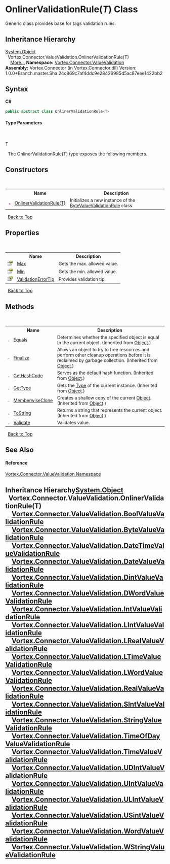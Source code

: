 # OnlinerValidationRule(*T*) Class
 

Generic class provides base for tags validation rules.


## Inheritance Hierarchy
<a href="https://docs.microsoft.com/dotnet/api/system.object" target="_blank">System.Object</a><br />&nbsp;&nbsp;Vortex.Connector.ValueValidation.OnlinerValidationRule(T)<br />&nbsp;&nbsp;&nbsp;&nbsp;<a href="#inheritance-hierarchy">More...</a>
**Namespace:**&nbsp;<a href="N_Vortex_Connector_ValueValidation.md">Vortex.Connector.ValueValidation</a><br />**Assembly:**&nbsp;Vortex.Connector (in Vortex.Connector.dll) Version: 1.0.0+Branch.master.Sha.24c869c7af4ddc9e28426985d5ac87eee1422bb2

## Syntax

**C#**<br />
``` C#
public abstract class OnlinerValidationRule<T>

```


#### Type Parameters
&nbsp;<dl><dt>T</dt><dd /></dl>&nbsp;
The OnlinerValidationRule(T) type exposes the following members.


## Constructors
&nbsp;<table><tr><th></th><th>Name</th><th>Description</th></tr><tr><td>![Public method](media/pubmethod.gif "Public method")</td><td><a href="M_Vortex_Connector_ValueValidation_OnlinerValidationRule_1__ctor.md">OnlinerValidationRule(T)</a></td><td>
Initializes a new instance of the <a href="T_Vortex_Connector_ValueValidation_ByteValueValidationRule.md">ByteValueValidationRule</a> class.</td></tr></table>&nbsp;
<a href="#onlinervalidationrule(*t*)-class">Back to Top</a>

## Properties
&nbsp;<table><tr><th></th><th>Name</th><th>Description</th></tr><tr><td>![Public property](media/pubproperty.gif "Public property")</td><td><a href="P_Vortex_Connector_ValueValidation_OnlinerValidationRule_1_Max.md">Max</a></td><td>
Gets the max. allowed value.</td></tr><tr><td>![Public property](media/pubproperty.gif "Public property")</td><td><a href="P_Vortex_Connector_ValueValidation_OnlinerValidationRule_1_Min.md">Min</a></td><td>
Gets the min. allowed value.</td></tr><tr><td>![Public property](media/pubproperty.gif "Public property")</td><td><a href="P_Vortex_Connector_ValueValidation_OnlinerValidationRule_1_ValidationErrorTip.md">ValidationErrorTip</a></td><td>
Provides validation tip.</td></tr></table>&nbsp;
<a href="#onlinervalidationrule(*t*)-class">Back to Top</a>

## Methods
&nbsp;<table><tr><th></th><th>Name</th><th>Description</th></tr><tr><td>![Public method](media/pubmethod.gif "Public method")</td><td><a href="https://docs.microsoft.com/dotnet/api/system.object.equals#System_Object_Equals_System_Object_" target="_blank">Equals</a></td><td>
Determines whether the specified object is equal to the current object.
 (Inherited from <a href="https://docs.microsoft.com/dotnet/api/system.object" target="_blank">Object</a>.)</td></tr><tr><td>![Protected method](media/protmethod.gif "Protected method")</td><td><a href="https://docs.microsoft.com/dotnet/api/system.object.finalize#System_Object_Finalize" target="_blank">Finalize</a></td><td>
Allows an object to try to free resources and perform other cleanup operations before it is reclaimed by garbage collection.
 (Inherited from <a href="https://docs.microsoft.com/dotnet/api/system.object" target="_blank">Object</a>.)</td></tr><tr><td>![Public method](media/pubmethod.gif "Public method")</td><td><a href="https://docs.microsoft.com/dotnet/api/system.object.gethashcode#System_Object_GetHashCode" target="_blank">GetHashCode</a></td><td>
Serves as the default hash function.
 (Inherited from <a href="https://docs.microsoft.com/dotnet/api/system.object" target="_blank">Object</a>.)</td></tr><tr><td>![Public method](media/pubmethod.gif "Public method")</td><td><a href="https://docs.microsoft.com/dotnet/api/system.object.gettype#System_Object_GetType" target="_blank">GetType</a></td><td>
Gets the <a href="https://docs.microsoft.com/dotnet/api/system.type" target="_blank">Type</a> of the current instance.
 (Inherited from <a href="https://docs.microsoft.com/dotnet/api/system.object" target="_blank">Object</a>.)</td></tr><tr><td>![Protected method](media/protmethod.gif "Protected method")</td><td><a href="https://docs.microsoft.com/dotnet/api/system.object.memberwiseclone#System_Object_MemberwiseClone" target="_blank">MemberwiseClone</a></td><td>
Creates a shallow copy of the current <a href="https://docs.microsoft.com/dotnet/api/system.object" target="_blank">Object</a>.
 (Inherited from <a href="https://docs.microsoft.com/dotnet/api/system.object" target="_blank">Object</a>.)</td></tr><tr><td>![Public method](media/pubmethod.gif "Public method")</td><td><a href="https://docs.microsoft.com/dotnet/api/system.object.tostring#System_Object_ToString" target="_blank">ToString</a></td><td>
Returns a string that represents the current object.
 (Inherited from <a href="https://docs.microsoft.com/dotnet/api/system.object" target="_blank">Object</a>.)</td></tr><tr><td>![Public method](media/pubmethod.gif "Public method")</td><td><a href="M_Vortex_Connector_ValueValidation_OnlinerValidationRule_1_Validate.md">Validate</a></td><td>
Validates value.</td></tr></table>&nbsp;
<a href="#onlinervalidationrule(*t*)-class">Back to Top</a>

## See Also


#### Reference
<a href="N_Vortex_Connector_ValueValidation.md">Vortex.Connector.ValueValidation Namespace</a><br />

## Inheritance Hierarchy<a href="https://docs.microsoft.com/dotnet/api/system.object" target="_blank">System.Object</a><br />&nbsp;&nbsp;Vortex.Connector.ValueValidation.OnlinerValidationRule(T)<br />&nbsp;&nbsp;&nbsp;&nbsp;<a href="T_Vortex_Connector_ValueValidation_BoolValueValidationRule.md">Vortex.Connector.ValueValidation.BoolValueValidationRule</a><br />&nbsp;&nbsp;&nbsp;&nbsp;<a href="T_Vortex_Connector_ValueValidation_ByteValueValidationRule.md">Vortex.Connector.ValueValidation.ByteValueValidationRule</a><br />&nbsp;&nbsp;&nbsp;&nbsp;<a href="T_Vortex_Connector_ValueValidation_DateTimeValueValidationRule.md">Vortex.Connector.ValueValidation.DateTimeValueValidationRule</a><br />&nbsp;&nbsp;&nbsp;&nbsp;<a href="T_Vortex_Connector_ValueValidation_DateValueValidationRule.md">Vortex.Connector.ValueValidation.DateValueValidationRule</a><br />&nbsp;&nbsp;&nbsp;&nbsp;<a href="T_Vortex_Connector_ValueValidation_DintValueValidationRule.md">Vortex.Connector.ValueValidation.DintValueValidationRule</a><br />&nbsp;&nbsp;&nbsp;&nbsp;<a href="T_Vortex_Connector_ValueValidation_DWordValueValidationRule.md">Vortex.Connector.ValueValidation.DWordValueValidationRule</a><br />&nbsp;&nbsp;&nbsp;&nbsp;<a href="T_Vortex_Connector_ValueValidation_IntValueValidationRule.md">Vortex.Connector.ValueValidation.IntValueValidationRule</a><br />&nbsp;&nbsp;&nbsp;&nbsp;<a href="T_Vortex_Connector_ValueValidation_LIntValueValidationRule.md">Vortex.Connector.ValueValidation.LIntValueValidationRule</a><br />&nbsp;&nbsp;&nbsp;&nbsp;<a href="T_Vortex_Connector_ValueValidation_LRealValueValidationRule.md">Vortex.Connector.ValueValidation.LRealValueValidationRule</a><br />&nbsp;&nbsp;&nbsp;&nbsp;<a href="T_Vortex_Connector_ValueValidation_LTimeValueValidationRule.md">Vortex.Connector.ValueValidation.LTimeValueValidationRule</a><br />&nbsp;&nbsp;&nbsp;&nbsp;<a href="T_Vortex_Connector_ValueValidation_LWordValueValidationRule.md">Vortex.Connector.ValueValidation.LWordValueValidationRule</a><br />&nbsp;&nbsp;&nbsp;&nbsp;<a href="T_Vortex_Connector_ValueValidation_RealValueValidationRule.md">Vortex.Connector.ValueValidation.RealValueValidationRule</a><br />&nbsp;&nbsp;&nbsp;&nbsp;<a href="T_Vortex_Connector_ValueValidation_SIntValueValidationRule.md">Vortex.Connector.ValueValidation.SIntValueValidationRule</a><br />&nbsp;&nbsp;&nbsp;&nbsp;<a href="T_Vortex_Connector_ValueValidation_StringValueValidationRule.md">Vortex.Connector.ValueValidation.StringValueValidationRule</a><br />&nbsp;&nbsp;&nbsp;&nbsp;<a href="T_Vortex_Connector_ValueValidation_TimeOfDayValueValidationRule.md">Vortex.Connector.ValueValidation.TimeOfDayValueValidationRule</a><br />&nbsp;&nbsp;&nbsp;&nbsp;<a href="T_Vortex_Connector_ValueValidation_TimeValueValidationRule.md">Vortex.Connector.ValueValidation.TimeValueValidationRule</a><br />&nbsp;&nbsp;&nbsp;&nbsp;<a href="T_Vortex_Connector_ValueValidation_UDIntValueValidationRule.md">Vortex.Connector.ValueValidation.UDIntValueValidationRule</a><br />&nbsp;&nbsp;&nbsp;&nbsp;<a href="T_Vortex_Connector_ValueValidation_UIntValueValidationRule.md">Vortex.Connector.ValueValidation.UIntValueValidationRule</a><br />&nbsp;&nbsp;&nbsp;&nbsp;<a href="T_Vortex_Connector_ValueValidation_ULIntValueValidationRule.md">Vortex.Connector.ValueValidation.ULIntValueValidationRule</a><br />&nbsp;&nbsp;&nbsp;&nbsp;<a href="T_Vortex_Connector_ValueValidation_USintValueValidationRule.md">Vortex.Connector.ValueValidation.USintValueValidationRule</a><br />&nbsp;&nbsp;&nbsp;&nbsp;<a href="T_Vortex_Connector_ValueValidation_WordValueValidationRule.md">Vortex.Connector.ValueValidation.WordValueValidationRule</a><br />&nbsp;&nbsp;&nbsp;&nbsp;<a href="T_Vortex_Connector_ValueValidation_WStringValueValidationRule.md">Vortex.Connector.ValueValidation.WStringValueValidationRule</a><br />
